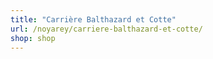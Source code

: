 ```yaml
---
title: "Carrière Balthazard et Cotte"
url: /noyarey/carriere-balthazard-et-cotte/
shop: shop
---
```

